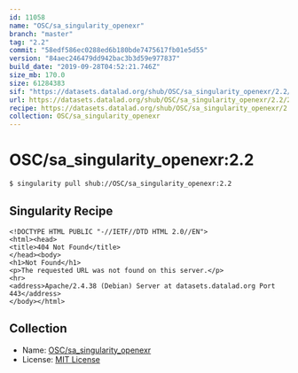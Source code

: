 ```yaml
---
id: 11058
name: "OSC/sa_singularity_openexr"
branch: "master"
tag: "2.2"
commit: "58edf586ec0288ed6b180bde7475617fb01e5d55"
version: "84aec246479dd942bac3b3d59e977837"
build_date: "2019-09-28T04:52:21.746Z"
size_mb: 170.0
size: 61284383
sif: "https://datasets.datalad.org/shub/OSC/sa_singularity_openexr/2.2/2019-09-28-58edf586-84aec246/84aec246479dd942bac3b3d59e977837.sif"
url: https://datasets.datalad.org/shub/OSC/sa_singularity_openexr/2.2/2019-09-28-58edf586-84aec246/
recipe: https://datasets.datalad.org/shub/OSC/sa_singularity_openexr/2.2/2019-09-28-58edf586-84aec246/Singularity
collection: OSC/sa_singularity_openexr
---
```


# OSC/sa_singularity_openexr:2.2

```bash
$ singularity pull shub://OSC/sa_singularity_openexr:2.2
```

## Singularity Recipe

```singularity
<!DOCTYPE HTML PUBLIC "-//IETF//DTD HTML 2.0//EN">
<html><head>
<title>404 Not Found</title>
</head><body>
<h1>Not Found</h1>
<p>The requested URL was not found on this server.</p>
<hr>
<address>Apache/2.4.38 (Debian) Server at datasets.datalad.org Port 443</address>
</body></html>
```

## Collection

 - Name: [OSC/sa_singularity_openexr](https://github.com/OSC/sa_singularity_openexr)
 - License: [MIT License](https://api.github.com/licenses/mit)

